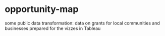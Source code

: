 # opportunity-map
some public data transformation: data on grants for local communities and businesses prepared for the vizzes in Tableau
